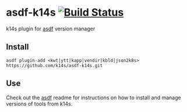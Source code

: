 # asdf-k14s [![Build Status](https://travis-ci.org/k14s/asdf-k14s.svg?branch=master)](https://travis-ci.org/k14s/asdf-k14s)
k14s plugin for [asdf](https://github.com/asdf-vm/asdf) version manager

## Install

```
asdf plugin-add <kwt|ytt|kapp|vendir|kbld|json2k8s> https://github.com/k14s/asdf-k14s.git
```

## Use

Check out the [asdf](https://github.com/asdf-vm/asdf) readme for instructions on how to install and manage versions of tools from k14s.
